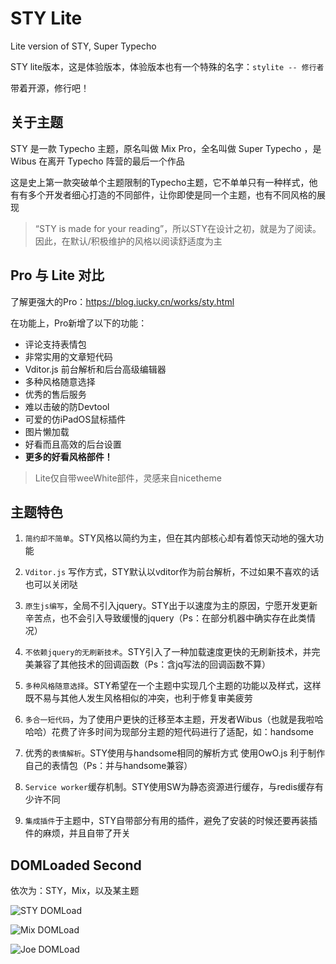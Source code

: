 # STY Lite

Lite version of STY, Super Typecho

STY lite版本，这是体验版本，体验版本也有一个特殊的名字：`stylite -- 修行者`

带着开源，修行吧！

## 关于主题

STY 是一款 Typecho 主题，原名叫做 Mix Pro，全名叫做 Super Typecho ，是 Wibus 在离开 Typecho 阵营的最后一个作品

这是史上第一款突破单个主题限制的Typecho主题，它不单单只有一种样式，他有有多个开发者细心打造的不同部件，让你即使是同一个主题，也有不同风格的展现

> “STY is made for your reading”，所以STY在设计之初，就是为了阅读。因此，在默认/积极维护的风格以阅读舒适度为主

## Pro 与 Lite 对比

了解更强大的Pro：https://blog.iucky.cn/works/sty.html

在功能上，Pro新增了以下的功能：

- 评论支持表情包
- 非常实用的文章短代码
- Vditor.js 前台解析和后台高级编辑器
- 多种风格随意选择
- 优秀的售后服务
- 难以击破的防Devtool
- 可爱的仿iPadOS鼠标插件
- 图片懒加载
- 好看而且高效的后台设置
- **更多的好看风格部件！**

> Lite仅自带weeWhite部件，灵感来自nicetheme

## 主题特色

1. `简约却不简单`。STY风格以简约为主，但在其内部核心却有着惊天动地的强大功能

2. `Vditor.js` 写作方式，STY默认以vditor作为前台解析，不过如果不喜欢的话也可以关闭哒

3. `原生js编写`，全局不引入jquery。STY出于以速度为主的原因，宁愿开发更新辛苦点，也不会引入导致缓慢的jquery（Ps：在部分机器中确实存在此类情况）

4. `不依赖jquery的无刷新技术`。STY引入了一种加载速度更快的无刷新技术，并完美兼容了其他技术的回调函数（Ps：含jq写法的回调函数不算）

5. `多种风格随意选择`。STY希望在一个主题中实现几个主题的功能以及样式，这样既不易与其他人发生风格相似的冲突，也利于修复审美疲劳

6. `多合一短代码`，为了使用户更快的迁移至本主题，开发者Wibus（也就是我啦哈哈哈）花费了许多时间为现部分主题的短代码进行了适配，如：handsome

7. 优秀的`表情解析`。STY使用与handsome相同的解析方式 使用OwO.js 利于制作自己的表情包（Ps：并与handsome兼容）

8. `Service worker`缓存机制。STY使用SW为静态资源进行缓存，与redis缓存有少许不同

9. `集成插件`于主题中，STY自带部分有用的插件，避免了安装的时候还要再装插件的麻烦，并且自带了开关

## DOMLoaded Second

依次为：STY，Mix，以及某主题



![STY DOMLoad](https://gitee.com/wibus/blog-assets-goo/raw/master/asset-pic/20210606213611.png)

![Mix DOMLoad](https://gitee.com/wibus/blog-assets-goo/raw/master/asset-pic/20210606213654.png)

![Joe DOMLoad](https://gitee.com/wibus/blog-assets-goo/raw/master/asset-pic/20210606213658.png)
